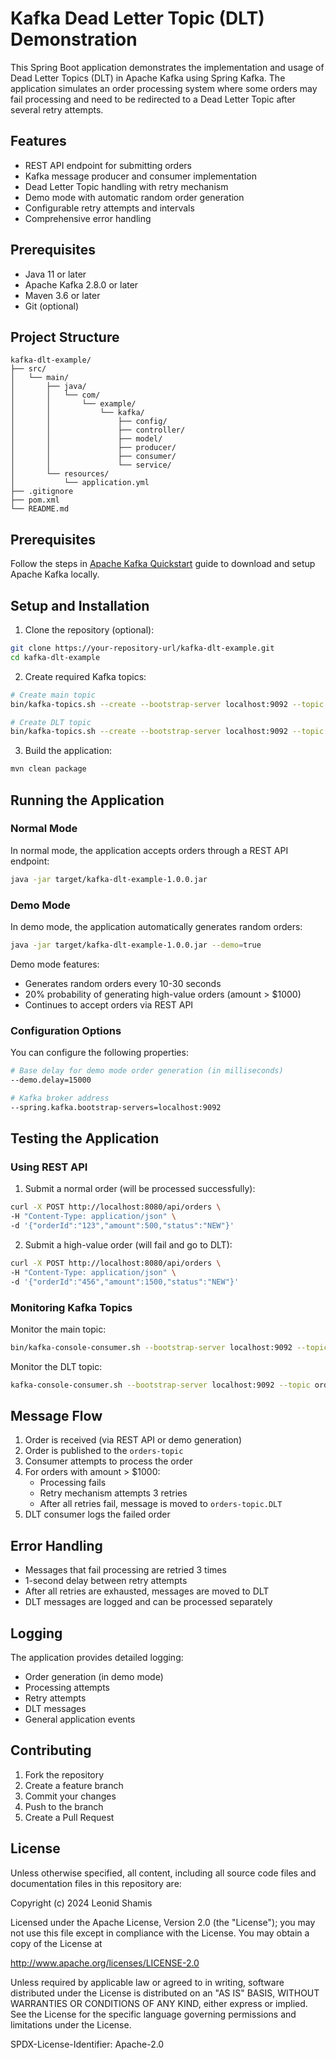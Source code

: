 
# Kafka Dead Letter Topic (DLT) Demonstration

This Spring Boot application demonstrates the implementation and usage of Dead Letter Topics (DLT) in Apache Kafka using Spring Kafka. The application simulates an order processing system where some orders may fail processing and need to be redirected to a Dead Letter Topic after several retry attempts.

## Features

- REST API endpoint for submitting orders
- Kafka message producer and consumer implementation
- Dead Letter Topic handling with retry mechanism
- Demo mode with automatic random order generation
- Configurable retry attempts and intervals
- Comprehensive error handling

## Prerequisites

- Java 11 or later
- Apache Kafka 2.8.0 or later
- Maven 3.6 or later
- Git (optional)

## Project Structure

```
kafka-dlt-example/
├── src/
│   └── main/
│       ├── java/
│       │   └── com/
│       │       └── example/
│       │           └── kafka/
│       │               ├── config/
│       │               ├── controller/
│       │               ├── model/
│       │               ├── producer/
│       │               ├── consumer/
│       │               └── service/
│       └── resources/
│           └── application.yml
├── .gitignore
├── pom.xml
└── README.md
```

## Prerequisites

Follow the steps in [Apache Kafka Quickstart](https://kafka.apache.org/quickstart) guide to download and setup Apache Kafka locally.

## Setup and Installation

1. Clone the repository (optional):
```bash
git clone https://your-repository-url/kafka-dlt-example.git
cd kafka-dlt-example
```

2. Create required Kafka topics:
```bash
# Create main topic
bin/kafka-topics.sh --create --bootstrap-server localhost:9092 --topic orders-topic --partitions 1 --replication-factor 1

# Create DLT topic
bin/kafka-topics.sh --create --bootstrap-server localhost:9092 --topic orders-topic.DLT --partitions 1 --replication-factor 1
```

3. Build the application:
```bash
mvn clean package
```

## Running the Application

### Normal Mode
In normal mode, the application accepts orders through a REST API endpoint:

```bash
java -jar target/kafka-dlt-example-1.0.0.jar
```

### Demo Mode
In demo mode, the application automatically generates random orders:

```bash
java -jar target/kafka-dlt-example-1.0.0.jar --demo=true
```

Demo mode features:
- Generates random orders every 10-30 seconds
- 20% probability of generating high-value orders (amount > $1000)
- Continues to accept orders via REST API

### Configuration Options

You can configure the following properties:
```bash
# Base delay for demo mode order generation (in milliseconds)
--demo.delay=15000

# Kafka broker address
--spring.kafka.bootstrap-servers=localhost:9092
```

## Testing the Application

### Using REST API

1. Submit a normal order (will be processed successfully):
```bash
curl -X POST http://localhost:8080/api/orders \
-H "Content-Type: application/json" \
-d '{"orderId":"123","amount":500,"status":"NEW"}'
```

2. Submit a high-value order (will fail and go to DLT):
```bash
curl -X POST http://localhost:8080/api/orders \
-H "Content-Type: application/json" \
-d '{"orderId":"456","amount":1500,"status":"NEW"}'
```

### Monitoring Kafka Topics

Monitor the main topic:
```bash
bin/kafka-console-consumer.sh --bootstrap-server localhost:9092 --topic orders-topic --from-beginning
```

Monitor the DLT topic:
```bash
kafka-console-consumer.sh --bootstrap-server localhost:9092 --topic orders-topic.DLT --from-beginning
```

## Message Flow

1. Order is received (via REST API or demo generation)
2. Order is published to the `orders-topic`
3. Consumer attempts to process the order
4. For orders with amount > $1000:
   - Processing fails
   - Retry mechanism attempts 3 retries
   - After all retries fail, message is moved to `orders-topic.DLT`
5. DLT consumer logs the failed order

## Error Handling

- Messages that fail processing are retried 3 times
- 1-second delay between retry attempts
- After all retries are exhausted, messages are moved to DLT
- DLT messages are logged and can be processed separately

## Logging

The application provides detailed logging:
- Order generation (in demo mode)
- Processing attempts
- Retry attempts
- DLT messages
- General application events

## Contributing

1. Fork the repository
2. Create a feature branch
3. Commit your changes
4. Push to the branch
5. Create a Pull Request

## License

Unless otherwise specified, all content, including all source code files and documentation files in this repository are:

Copyright (c) 2024 Leonid Shamis

Licensed under the Apache License, Version 2.0 (the "License"); you may not use this file except in compliance with the License. You may obtain a copy of the License at

http://www.apache.org/licenses/LICENSE-2.0

Unless required by applicable law or agreed to in writing, software distributed under the License is distributed on an "AS IS" BASIS, WITHOUT WARRANTIES OR CONDITIONS OF ANY KIND, either express or implied. See the License for the specific language governing permissions and limitations under the License.

SPDX-License-Identifier: Apache-2.0